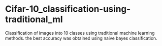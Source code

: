 # Cifar-10_classification-using-traditional_ml
Classification of images into 10 classes using traditional machine learning methods.
the best accuracy was obtained using naive bayes classification.
